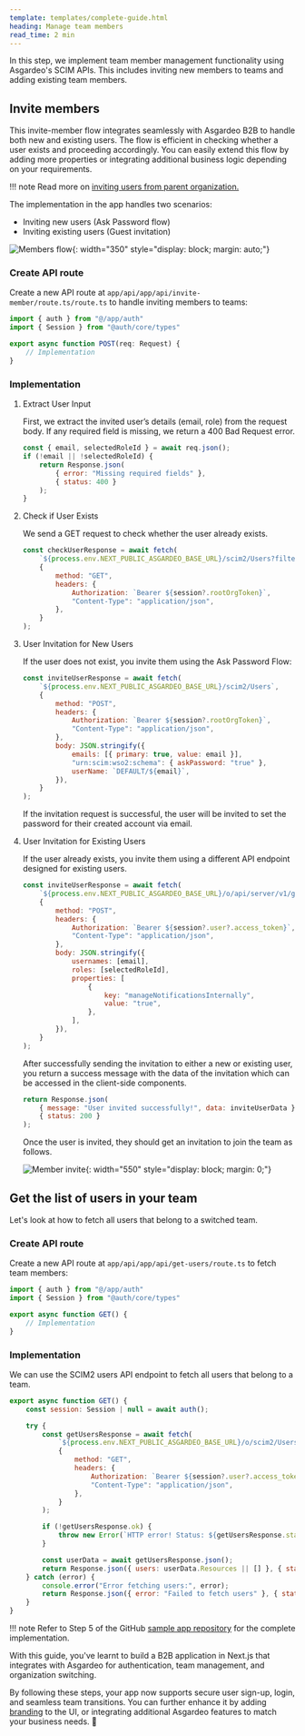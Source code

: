 ```yaml
---
template: templates/complete-guide.html
heading: Manage team members
read_time: 2 min
---
```


In this step, we implement team member management functionality using Asgardeo's SCIM APIs. This includes inviting new members to teams and adding existing team members.

## Invite members

This invite-member flow integrates seamlessly with Asgardeo B2B to handle both new and existing users. The flow is efficient in checking whether a user exists and proceeding accordingly. You can easily extend this flow by adding more properties or integrating additional business logic depending on your requirements.

!!! note
    Read more on [inviting users from parent organization.]({{base_path}}/guides/organization-management/invite-parent-organization-users/)

The implementation in the app handles two scenarios:

- Inviting new users (Ask Password flow)
- Inviting existing users (Guest invitation)

![Members flow]({{base_path}}/complete-guides/nextjs-b2b/assets/img/image14.png){: width="350" style="display: block; margin: auto;"}

### Create API route

Create a new API route at `app/api/app/api/invite-member/route.ts/route.ts` to handle inviting members to teams:

```javascript title="app/api/invite-member/route.ts"
import { auth } from "@/app/auth"
import { Session } from "@auth/core/types"

export async function POST(req: Request) {
    // Implementation
}
```

### Implementation

1. Extract User Input

    First, we extract the invited user’s details (email, role) from the request body. If any required field is missing, we return a 400 Bad Request error.

    ```javascript title="app/api/invite-member/route.ts"
    const { email, selectedRoleId } = await req.json();
    if (!email || !selectedRoleId) {
        return Response.json(
            { error: "Missing required fields" },
            { status: 400 }
        );
    }
    ```

2. Check if User Exists

    We send a GET request to check whether the user already exists.

    ```javascript title="app/api/invite-member/route.ts"
    const checkUserResponse = await fetch(
        `${process.env.NEXT_PUBLIC_ASGARDEO_BASE_URL}/scim2/Users?filter=emails eq "${email}"`,
        {
            method: "GET",
            headers: {
                Authorization: `Bearer ${session?.rootOrgToken}`,
                "Content-Type": "application/json",
            },
        }
    );
    ```

3. User Invitation for New Users

    If the user does not exist, you invite them using the Ask Password Flow:

    ```javascript title="app/api/invite-member/route.ts"
    const inviteUserResponse = await fetch(
        `${process.env.NEXT_PUBLIC_ASGARDEO_BASE_URL}/scim2/Users`,
        {
            method: "POST",
            headers: {
                Authorization: `Bearer ${session?.rootOrgToken}`,
                "Content-Type": "application/json",
            },
            body: JSON.stringify({
                emails: [{ primary: true, value: email }],
                "urn:scim:wso2:schema": { askPassword: "true" },
                userName: `DEFAULT/${email}`,
            }),
        }
    );
    ```

    If the invitation request is successful, the user will be invited to set the password for their created account via email.

4. User Invitation for Existing Users

    If the user already exists, you invite them using a different API endpoint designed for existing users.

    ```javascript title="app/api/invite-member/route.ts"
    const inviteUserResponse = await fetch(
        `${process.env.NEXT_PUBLIC_ASGARDEO_BASE_URL}/o/api/server/v1/guests/invite`,
        {
            method: "POST",
            headers: {
                Authorization: `Bearer ${session?.user?.access_token}`,
                "Content-Type": "application/json",
            },
            body: JSON.stringify({
                usernames: [email],
                roles: [selectedRoleId],
                properties: [
                    {
                        key: "manageNotificationsInternally",
                        value: "true",
                    },
                ],
            }),
        }
    );
    ```

    After successfully sending the invitation to either a new or existing user, you return a success message with the data of the invitation which can be accessed in the client-side components.

    ```javascript title="app/api/invite-member/route.ts"
    return Response.json(
        { message: "User invited successfully!", data: inviteUserData },
        { status: 200 }
    );
    ```

    Once the user is invited, they should get an invitation to join the team as follows.

    ![Member invite]({{base_path}}/complete-guides/nextjs-b2b/assets/img/image15.png){: width="550" style="display: block; margin: 0;"}

## Get the list of users in your team

Let's look at how to fetch all users that belong to a switched team.

### Create API route

Create a new API route at `app/api/app/api/get-users/route.ts` to fetch team members:

```javascript title="app/api/get-users/route.ts"
import { auth } from "@/app/auth"
import { Session } from "@auth/core/types"

export async function GET() {
    // Implementation
}
```

### Implementation

We can use the SCIM2 users API endpoint to fetch all users that belong to a team.

```javascript title="app/api/get-users/route.ts"
export async function GET() {
    const session: Session | null = await auth();

    try {
        const getUsersResponse = await fetch(
            `${process.env.NEXT_PUBLIC_ASGARDEO_BASE_URL}/o/scim2/Users`,
            {
                method: "GET",
                headers: {
                    Authorization: `Bearer ${session?.user?.access_token}`,
                    "Content-Type": "application/json",
                },
            }
        );

        if (!getUsersResponse.ok) {
            throw new Error(`HTTP error! Status: ${getUsersResponse.status}`);
        }

        const userData = await getUsersResponse.json();
        return Response.json({ users: userData.Resources || [] }, { status: 200 });
    } catch (error) {
        console.error("Error fetching users:", error);
        return Response.json({ error: "Failed to fetch users" }, { status: 500 });
    }
}
```

!!! note
    Refer to Step 5 of the GitHub [sample app repository](https://github.com/savindi7/asgardeo-next-b2b-sample-app) for the complete implementation.

With this guide, you've learnt to build a B2B application in Next.js that integrates with Asgardeo for authentication, team management, and organization switching. 

By following these steps, your app now supports secure user sign-up, login, and seamless team transitions. You can further enhance it by adding [branding]({{base_path}}/guides/branding/configure-ui-branding/) to the UI, or integrating additional Asgardeo features to match your business needs. 🚀
